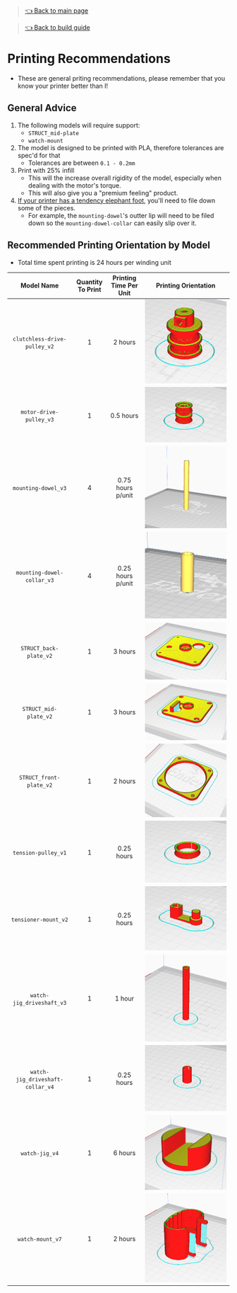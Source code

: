 > [👈 Back to main page](../README.md)

> [👈 Back to build guide](./build-guide.md)

# Printing Recommendations
* These are general priting recommendations, please remember that you know your printer better than I!

## General Advice
1. The following models will require support:
    * `STRUCT_mid-plate`
    * `watch-mount`
1. The model is designed to be printed with PLA, therefore tolerances are spec'd for that
    * Tolerances are between `0.1 - 0.2mm`
1. Print with 25% infill
    * This will the increase overall rigidity of the model, especially when dealing with the motor's torque.
    * This will also give you a "premium feeling" product.
1. [If your printer has a tendency elephant foot](https://pick3dprinter.com/elephant-foot-3d-printing/), you'll need to file down some of the pieces.
    * For example, the `mounting-dowel`'s outter lip will need to be filed down so the `mounting-dowel-collar` can easily slip over it.

## Recommended Printing Orientation by Model
- Total time spent printing is 24 hours per winding unit

| Model Name | Quantity To Print | Printing Time Per Unit | Printing Orientation |
| :------------: | :------------: | :----------------------------------: | :--------:| 
| `clutchless-drive-pulley_v2` | 1 | 2 hours | ![drive-pulley](images/printing/clutchless-drive-pulley_v2.png) |
| `motor-drive-pulley_v3` | 1 | 0.5 hours | ![motor-drive-pulley](images/printing/motor-drive-pulley_v3.png) |
| `mounting-dowel_v3` | 4 | 0.75 hours p/unit | ![mountin-dowel](images/printing/mounting-dowel_v3.png) |
| `mounting-dowel-collar_v3` | 4 | 0.25 hours p/unit | ![mounting-dowel-collar](images/printing/mounting-dowel-collar_v3.png) |
| `STRUCT_back-plate_v2` | 1 | 3 hours | ![STRUCT_back-plate](images/printing/STRUCT_back-plate_v2.png) |
| `STRUCT_mid-plate_v2` | 1 | 3 hours | ![STRUCT_mid-plate](images/printing/STRUCT_mid-plate_v2.png) |
| `STRUCT_front-plate_v2` | 1 | 2 hours | ![STRUCT_front-plate](images/printing/STRUCT_front-plate_v2.png) |
| `tension-pulley_v1` | 1 | 0.25 hours | ![tension-pulley](images/printing/tension-pulley_v1.png) |
| `tensioner-mount_v2` | 1 | 0.25 hours | ![tension-mount](images/printing/tensioner-mount_v2.png) |
| `watch-jig_driveshaft_v3` | 1 | 1 hour | ![watch-jig_driveshaft](images/printing/watch-jig_driveshaft_v3.png) |
| `watch-jig_driveshaft-collar_v4` | 1 | 0.25 hours | ![watch-jig_driveshaft-collar](images/printing/watch-jig_driveshaft-collar_v4.png) |
| `watch-jig_v4` | 1 | 6 hours | ![watch-jig](images/printing/watch-jig_v4.png) |
| `watch-mount_v7` | 1 | 2 hours | ![watch-jig](images/printing/watch-mount_v7.png) |
